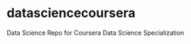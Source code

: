 datasciencecoursera
===================

Data Science Repo for Coursera Data Science Specialization
